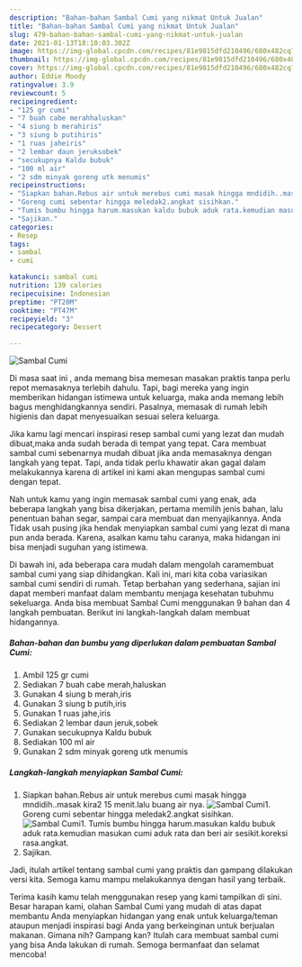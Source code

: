 ```yaml
---
description: "Bahan-bahan Sambal Cumi yang nikmat Untuk Jualan"
title: "Bahan-bahan Sambal Cumi yang nikmat Untuk Jualan"
slug: 479-bahan-bahan-sambal-cumi-yang-nikmat-untuk-jualan
date: 2021-01-13T18:10:03.302Z
image: https://img-global.cpcdn.com/recipes/81e9815dfd210496/680x482cq70/sambal-cumi-foto-resep-utama.jpg
thumbnail: https://img-global.cpcdn.com/recipes/81e9815dfd210496/680x482cq70/sambal-cumi-foto-resep-utama.jpg
cover: https://img-global.cpcdn.com/recipes/81e9815dfd210496/680x482cq70/sambal-cumi-foto-resep-utama.jpg
author: Eddie Moody
ratingvalue: 3.9
reviewcount: 5
recipeingredient:
- "125 gr cumi"
- "7 buah cabe merahhaluskan"
- "4 siung b merahiris"
- "3 siung b putihiris"
- "1 ruas jaheiris"
- "2 lembar daun jeruksobek"
- "secukupnya Kaldu bubuk"
- "100 ml air"
- "2 sdm minyak goreng utk menumis"
recipeinstructions:
- "Siapkan bahan.Rebus air untuk merebus cumi masak hingga mndidih..masak kira2 15 menit.lalu buang air nya."
- "Goreng cumi sebentar hingga meledak2.angkat sisihkan."
- "Tumis bumbu hingga harum.masukan kaldu bubuk aduk rata.kemudian masukan cumi aduk rata dan beri air sesikit.koreksi rasa.angkat."
- "Sajikan."
categories:
- Resep
tags:
- sambal
- cumi

katakunci: sambal cumi 
nutrition: 139 calories
recipecuisine: Indonesian
preptime: "PT20M"
cooktime: "PT47M"
recipeyield: "3"
recipecategory: Dessert

---
```



![Sambal Cumi](https://img-global.cpcdn.com/recipes/81e9815dfd210496/680x482cq70/sambal-cumi-foto-resep-utama.jpg)

Di masa  saat ini , anda memang bisa memesan masakan praktis tanpa perlu repot memasaknya terlebih dahulu. Tapi, bagi mereka yang ingin memberikan hidangan istimewa untuk keluarga, maka anda memang lebih bagus menghidangkannya sendiri. Pasalnya, memasak di rumah lebih higienis dan dapat menyesuaikan sesuai selera keluarga.

Jika kamu lagi mencari inspirasi resep sambal cumi yang lezat dan mudah dibuat,maka anda sudah berada di tempat yang tepat. Cara membuat sambal cumi  sebenarnya mudah dibuat jika anda memasaknya dengan langkah yang tepat. Tapi, anda tidak perlu khawatir akan gagal dalam melakukannya 
karena di artikel ini kami akan mengupas sambal cumi dengan tepat.  



Nah untuk kamu yang ingin memasak sambal cumi yang enak, ada beberapa langkah yang bisa dikerjakan, pertama memilih jenis bahan, lalu penentuan bahan segar, sampai cara membuat dan menyajikannya. Anda Tidak usah pusing jika hendak menyiapkan sambal cumi yang lezat di mana pun anda berada. Karena, asalkan kamu  tahu caranya, maka hidangan ini bisa menjadi suguhan yang istimewa.

Di bawah ini, ada beberapa cara mudah dalam mengolah caramembuat sambal cumi yang siap dihidangkan. Kali ini, mari kita coba variasikan sambal cumi sendiri di rumah. Tetap berbahan yang sederhana, sajian ini dapat memberi manfaat dalam membantu menjaga kesehatan tubuhmu sekeluarga. Anda bisa membuat Sambal Cumi menggunakan 9 bahan dan 4 langkah pembuatan. Berikut ini langkah-langkah dalam membuat hidangannya.

<!--inarticleads1-->

##### Bahan-bahan dan bumbu yang diperlukan dalam pembuatan Sambal Cumi:

1. Ambil 125 gr cumi
1. Sediakan 7 buah cabe merah,haluskan
1. Gunakan 4 siung b merah,iris
1. Gunakan 3 siung b putih,iris
1. Gunakan 1 ruas jahe,iris
1. Sediakan 2 lembar daun jeruk,sobek
1. Gunakan secukupnya Kaldu bubuk
1. Sediakan 100 ml air
1. Gunakan 2 sdm minyak goreng utk menumis




<!--inarticleads2-->

##### Langkah-langkah menyiapkan Sambal Cumi:

1. Siapkan bahan.Rebus air untuk merebus cumi masak hingga mndidih..masak kira2 15 menit.lalu buang air nya.
<img src="https://img-global.cpcdn.com/steps/dc3cde403bc3f5c3/160x128cq70/sambal-cumi-langkah-memasak-1-foto.jpg" alt="Sambal Cumi">1. Goreng cumi sebentar hingga meledak2.angkat sisihkan.
<img src="https://img-global.cpcdn.com/steps/ecc3326bbb861f26/160x128cq70/sambal-cumi-langkah-memasak-2-foto.jpg" alt="Sambal Cumi">1. Tumis bumbu hingga harum.masukan kaldu bubuk aduk rata.kemudian masukan cumi aduk rata dan beri air sesikit.koreksi rasa.angkat.
1. Sajikan.




Jadi, itulah artikel tentang  sambal cumi  yang praktis dan gampang dilakukan versi kita. Semoga kamu mampu melakukannya dengan hasil yang terbaik. 

Terima kasih kamu telah menggunakan resep yang kami tampilkan di sini. Besar harapan kami, olahan  Sambal Cumi yang mudah di atas dapat membantu Anda menyiapkan hidangan yang enak untuk keluarga/teman ataupun menjadi inspirasi bagi Anda yang berkeinginan untuk berjualan makanan. Gimana nih? Gampang kan? Itulah cara membuat sambal cumi yang bisa Anda lakukan di rumah. Semoga bermanfaat dan selamat mencoba!

